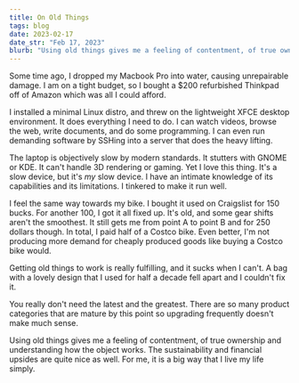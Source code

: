 ```yaml
---
title: On Old Things
tags: blog
date: 2023-02-17
date_str: "Feb 17, 2023"
blurb: "Using old things gives me a feeling of contentment, of true ownership and understanding how the object works. "
---
```


Some time ago, I dropped my Macbook Pro into water, causing unrepairable damage. I am on a tight budget, so I bought a \$200 refurbished Thinkpad off of Amazon which was all I could afford. 

I installed a minimal Linux distro, and threw on the lightweight XFCE desktop environment. It does everything I need to do. I can watch videos, browse the web, write documents, and do some programming. I can even run demanding software by SSHing into a server that does the heavy lifting. 

The laptop is objectively slow by modern standards. It stutters with GNOME or KDE. It can't handle 3D rendering or gaming. Yet I love this thing. It's a slow device, but it's *my* slow device. I have an intimate knowledge of its capabilities and its limitations. I tinkered to make it run well. 

I feel the same way towards my bike. I bought it used on Craigslist for 150 bucks. For another 100, I got it all fixed up. It's old, and some gear shifts aren't the smoothest. It still gets me from point A to point B and for 250 dollars though. In total, I paid half of a Costco bike. Even better, I'm not producing more demand for cheaply produced goods like buying a Costco bike would. 

Getting old things to work is really fulfilling, and it sucks when I can't. A bag with a lovely design that I used for half a decade fell apart and I couldn't fix it. 

You really don't need the latest and the greatest. There are so many product categories that are mature by this point so upgrading frequently doesn't make much sense. 

Using old things gives me a feeling of contentment, of true ownership and understanding how the object works. The sustainability and financial upsides are quite nice as well. For me, it is a big way that I live my life simply. 